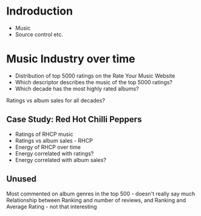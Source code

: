 # Indroduction

- Music
- Source control etc.

# Music Industry over time

- Distribution of top 5000 ratings on the Rate Your Music Website
- Which descriptor describes the music of the top 5000 ratings?
- Which decade has the most highly rated albums?

Ratings vs album sales for all decades?

## Case Study: Red Hot Chilli Peppers

- Ratings of RHCP music
- Ratings vs album sales - RHCP
- Energy of RHCP over time
- Energy correlated with ratings?
- Energy correlated with album sales?

## Unused

Most commented on album genres in the top 500 - doesn't really say much
Relationship between Ranking and number of reviews, and Ranking and Average Rating - not that interesting
